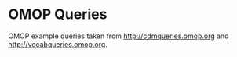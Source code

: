 # OMOP Queries

OMOP example queries taken from http://cdmqueries.omop.org and http://vocabqueries.omop.org.